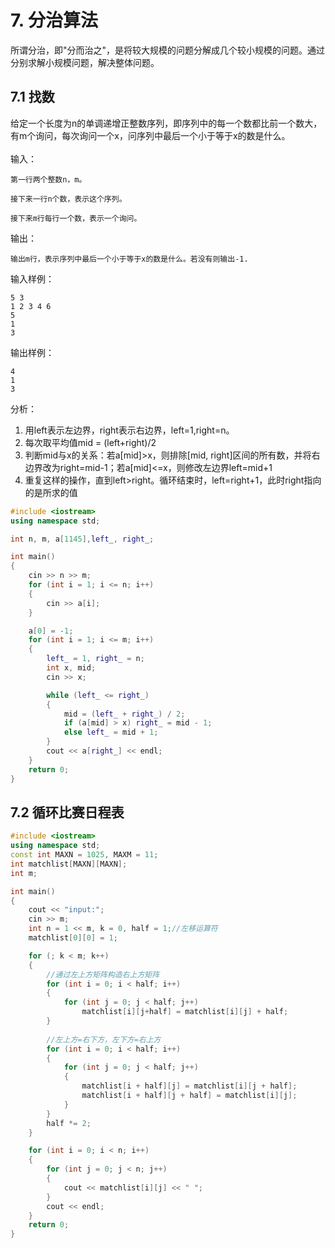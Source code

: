 # 7. 分治算法
所谓分治，即"分而治之"，是将较大规模的问题分解成几个较小规模的问题。通过分别求解小规模问题，解决整体问题。

## 7.1 找数
给定一个长度为n的单调递增正整数序列，即序列中的每一个数都比前一个数大，有m个询问，每次询问一个x，问序列中最后一个小于等于x的数是什么。
\
\
输入：
```
第一行两个整数n，m。

接下来一行n个数，表示这个序列。

接下来m行每行一个数，表示一个询问。
```

输出：
```
输出m行，表示序列中最后一个小于等于x的数是什么。若没有则输出-1.
```

输入样例：
```
5 3
1 2 3 4 6
5
1
3
```
输出样例：
```
4
1
3
```

分析：
1. 用left表示左边界，right表示右边界，left=1,right=n。
2. 每次取平均值mid = (left+right)/2
3. 判断mid与x的关系：若a[mid]>x，则排除[mid, right]区间的所有数，并将右边界改为right=mid-1；若a[mid]<=x，则修改左边界left=mid+1
4. 重复这样的操作，直到left>right。循环结束时，left=right+1，此时right指向的是所求的值

```c++
#include <iostream>
using namespace std;

int n, m, a[1145],left_, right_;

int main()
{
    cin >> n >> m;
    for (int i = 1; i <= n; i++)
    {
        cin >> a[i];
    }

    a[0] = -1;
    for (int i = 1; i <= m; i++)
    {
        left_ = 1, right_ = n;
        int x, mid;
        cin >> x;

        while (left_ <= right_)
        {
            mid = (left_ + right_) / 2;
            if (a[mid] > x) right_ = mid - 1; 
            else left_ = mid + 1;
        }
        cout << a[right_] << endl;
    }
    return 0;
}
```

## 7.2 循环比赛日程表
```c++
#include <iostream>
using namespace std;
const int MAXN = 1025, MAXM = 11;
int matchlist[MAXN][MAXN];
int m;

int main()
{
    cout << "input:";
    cin >> m;
    int n = 1 << m, k = 0, half = 1;//左移运算符 
    matchlist[0][0] = 1;

    for (; k < m; k++)
    {   
        //通过左上方矩阵构造右上方矩阵
        for (int i = 0; i < half; i++)
        {
            for (int j = 0; j < half; j++)
                matchlist[i][j+half] = matchlist[i][j] + half;
        }
    
        //左上方=右下方，左下方=右上方
        for (int i = 0; i < half; i++)
        {
            for (int j = 0; j < half; j++)
            {
                matchlist[i + half][j] = matchlist[i][j + half];
                matchlist[i + half][j + half] = matchlist[i][j]; 
            }
        }
        half *= 2;
    }

    for (int i = 0; i < n; i++)
    {
        for (int j = 0; j < n; j++)
        {
            cout << matchlist[i][j] << " ";
        }
        cout << endl;
    }
    return 0;
}
```